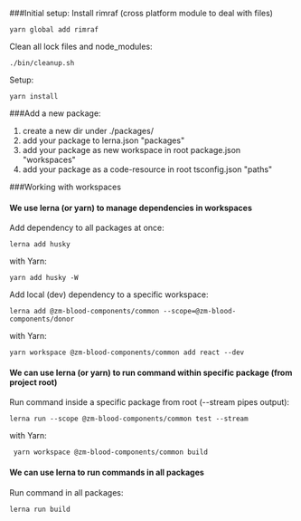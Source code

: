 ###Initial setup:
Install rimraf (cross platform module to deal with files)
```
yarn global add rimraf
```

Clean all lock files and node_modules:
```
./bin/cleanup.sh 
```

Setup:
```
yarn install 
```

###Add a new package:
1) create a new dir under ./packages/
2) add your package to lerna.json "packages"
3) add your package as new workspace in root package.json "workspaces" 
4) add your package as a code-resource in root tsconfig.json "paths"

###Working with workspaces

#### We use lerna (or yarn) to manage dependencies in workspaces
Add dependency to all packages at once:
```
lerna add husky
```
with Yarn:
```
yarn add husky -W
```

Add local (dev) dependency to a specific workspace:
```
lerna add @zm-blood-components/common --scope=@zm-blood-components/donor
```
with Yarn:
```
yarn workspace @zm-blood-components/common add react --dev
```

#### We can use lerna (or yarn) to run command within specific package (from project root)
Run command inside a specific package from root (--stream pipes output):
```
lerna run --scope @zm-blood-components/common test --stream
```
with Yarn:
```
 yarn workspace @zm-blood-components/common build
```

#### We can use lerna to run commands in all packages
Run command in all packages:
```
lerna run build
``` 


